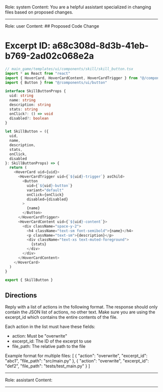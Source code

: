Role: system
Content: You are a helpful assistant specialized in changing files based on proposed changes.
__________________
Role: user
Content: ## Proposed Code Change
# Excerpt ID: a68c308d-8d3b-41eb-b769-2ad02c068e2a
```typescript
// main_game/templates/ui/components/skill/skill_button.tsx
import * as React from "react"
import { HoverCard, HoverCardContent, HoverCardTrigger } from "@/components/ui/hover-card"
import { Button } from "@/components/ui/button"

interface SkillButtonProps {
  uid: string
  name: string
  description: string
  stats: string
  onClick?: () => void
  disabled?: boolean
}

let SkillButton = ({
  uid,
  name,
  description,
  stats,
  onClick,
  disabled
}: SkillButtonProps) => {
  return (
    <HoverCard uid={uid}>
      <HoverCardTrigger uid={`${uid}-trigger`} asChild>
        <Button
          uid={`${uid}-button`}
          variant="default"
          onClick={onClick}
          disabled={disabled}
        >
          {name}
        </Button>
      </HoverCardTrigger>
      <HoverCardContent uid={`${uid}-content`}>
        <div className="space-y-2">
          <h4 className="text-sm font-semibold">{name}</h4>
          <p className="text-sm">{description}</p>
          <div className="text-xs text-muted-foreground">
            {stats}
          </div>
        </div>
      </HoverCardContent>
    </HoverCard>
  )
}

export { SkillButton }
```

## Directions
Reply with a list of actions in the following format. The response should only contain the JSON list of actions, no other text.
Make sure you are using the excerpt_id which contains the entire contents of the file.

Each action in the list must have these fields:
- action: Must be "overwrite"
- excerpt_id: The ID of the excerpt to use
- file_path: The relative path to the file

Example format for multiple files:
[
    {
        "action": "overwrite",
        "excerpt_id": "abc1",
        "file_path": "src/main.py"
    },
    {
        "action": "overwrite",
        "excerpt_id": "def2",
        "file_path": "tests/test_main.py"
    }
]
__________________
Role: assistant
Content: 
__________________
